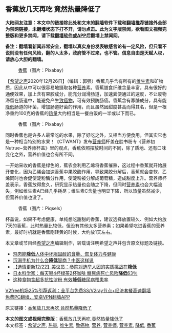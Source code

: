  <h2>香蕉放几天再吃 竟然热量降低了</h2> <p class="notice"><b>大陆网友注意：本文中的链接除此处和文末的<a href="https://github.com/bannedbook/fanqiang" >翻墙</a>软件下载和<a href="https://github.com/killgcd/justmysocks/blob/master/README.md">翻墙推荐</a>链接外全部为禁网链接，未翻墙状态下打不开，请勿点击。此为文字版禁闻，欲看图文视频完整版和更多禁闻，请下载<a href="https://github.com/bannedbook/fanqiang">翻墙软件或APP</a>后翻墙上禁闻网。</p><p>备注：翻墙看新闻非常安全，翻墙以真实身份发表敏感言论有一定风险，但只看不说则没有任何风险，翻的人太多，政府管不过来，也不管。信息自由是天赋人权，请放心大胆的翻墙。</b></p>  <div class="entry"> <figure><figcaption><a href="https://www.bannedbook.org/bnews/tag/%e9%a6%99%e8%95%89/" class="st_tag internal_tag" rel="tag" title="标签 香蕉 下的日志">香蕉</a>（图片：Pixabay）</figcaption></figure> <p>【<span class='wp_keywordlink_affiliate'><a href="https://www.soundofhope.org" title="希望之声" target="_blank">希望之声</a></span>2020年12月26日】（编辑：郭强）香蕉几乎含有所有的<a href="https://www.bannedbook.org/bnews/tag/%E7%BB%B4%E7%94%9F%E7%B4%A0/" class="st_tag internal_tag" rel="tag" title="标签 维生素 下的日志">维生素</a>和矿物质，因此从中可以很容易地摄取各种<a href="https://www.bannedbook.org/bnews/tag/%E8%90%A5%E5%85%BB/" class="st_tag internal_tag" rel="tag" title="标签 营养 下的日志">营养</a>素。香蕉膳食纤维含量丰富，具有很好的通便效果，加上含有果胶成分，能充分润滑肠道，加速粪便通过的速度，不让废物滞留在肠道中，能避免产生<a href="https://www.bannedbook.org/bnews/tag/%e8%87%b4%e7%99%8c%e7%89%a9/" class="st_tag internal_tag" rel="tag" title="标签 致癌物 下的日志">致癌物</a>，可有效预防肠癌。香蕉含有寡醣成分，具有能<a href="https://www.bannedbook.org/bnews/tag/%E9%99%8D%E4%BD%8E/" class="st_tag internal_tag" rel="tag" title="标签 降低 下的日志">降低</a>肠道的坏菌，增加肠道好菌的作用，而且虽然因甜度甚高而得其名，但是一根净重约100克的香蕉的<a href="https://www.bannedbook.org/bnews/tag/%E7%83%AD%E9%87%8F/" class="st_tag internal_tag" rel="tag" title="标签 热量 下的日志">热量</a>大约相当是一餐白饭的一半或以下而已。</p> <figure><figcaption>香蕉（图片：Pixabay）</figcaption></figure> <p>同时香蕉也是许多人最常吃的水果，除了好吃之外，又相当方便食用，但其实它也是一种相当特别的水果！《CTWANT》发布<a href="https://www.bannedbook.org/bnews/tag/%e8%90%a5%e5%85%bb%e5%b8%88/" class="st_tag internal_tag" rel="tag" title="标签 营养师 下的日志">营养师</a>杯盖在脸书粉专《营养初Nutrue~营养师杯盖》里的观点，香蕉依照摆放时间的不同，除了质地、还有口味变化之外，营养价值也会有所不同。</p>  <p>一开始采收的香蕉是绿色的，蕉农会利用乙烯将香蕉催熟，这过程中香蕉就开始展开变化，因为乙烯会加速香蕉中果胶酶作用，导致果胶分解后，香蕉就会变软，乙烯同时也会促使淀粉酶分作用，使淀粉被分解成葡萄糖，造成甜度上升。营养师杯盖表示，香蕉放得愈久，研究显示热量也会随之下降，但同时<a href="https://www.bannedbook.org/bnews/tag/%E8%90%A5%E5%85%BB%E7%B4%A0/" class="st_tag internal_tag" rel="tag" title="标签 营养素 下的日志">营养素</a>也会大幅流失，例如维生素A已经几乎耗尽；维生素C含量也明显下降，所以热量虽然减少，但营养价值也没了。</p> <figure><figcaption>香蕉（图片：Piqsels）</figcaption></figure> <p>杯盖说，如果不考虑健康，单纯想吃甜甜的香蕉，建议选择放置较久、例如大约放7天的香蕉，此时热量比较低，但没有其他太多营养素；如果希望吃进香蕉的营养素，最好时机就是香蕉刚转黄的时候，大约放1天左右。</p>  <p>本文章或节目经<a href="https://www.bannedbook.org/bnews/tag/%e5%b8%8c%e6%9c%9b%e4%b9%8b%e5%a3%b0/" class="st_tag internal_tag" rel="tag" title="标签 希望之声 下的日志">希望之声</a>编辑制作，转载请注明希望之声并包含原文标题及链接。</p> <ul class='op-related-articles' title='相关阅读'> <li><a href='https://www.bannedbook.org/bnews/health/20201224/1453927.html' target='_blank'>鸡肉能<b>降低</b>人体中坏胆固醇的含量、恢复体力与健康</a></li> <li><a href='https://www.bannedbook.org/bnews/comments/20201224/1453790.html' target='_blank'>沉溺手机为什么会<b>降低</b>智商？中医这样说</a></li> <li><a href='https://www.bannedbook.org/bnews/comments/20201223/1453087.html' target='_blank'>【选情更新12/22】美议员：参院对选举人团的实质挑战在<b>降低</b></a></li> <li><a href='https://www.bannedbook.org/bnews/health/20201220/1451421.html' target='_blank'>日本科学家：每天喝4杯绿茶2杯咖啡 糖尿病死亡风险<b>降低</b>63％</a></li> <li><a href='https://www.bannedbook.org/bnews/health/20201220/1451389.html' target='_blank'>这种食物含超多抗性淀粉 有效<b>降低</b>糖尿病罹患率</a></li> </ul> <p class="texttj"> <a href="https://github.com/bannedbook/fanqiang/wiki/V2ray%E6%9C%BA%E5%9C%BA" target="_blank">V2free机场25%引荐返利：全平台免费SS/V2ray节点+经济套餐高速翻墙</a><br/> <a href="https://github.com/bannedbook/fanqiang/wiki/%E7%A6%81%E9%97%BB%E7%BD%91%E5%AE%89%E5%8D%93%E7%BF%BB%E5%A2%99%E6%96%B0%E9%97%BBAPP" target="_blank">免费PC翻墙、安卓VPN翻墙APP</a></p><p>原文链接：<a class="src_link"  href="https://www.soundofhope.org/post/455227" target="_blank">香蕉放几天再吃 竟然热量降低了</a></p> <a name='sharetosocial'></a>       <div><b>本文的图文或视频完整版</b>：<a href='https://www.bannedbook.org/bnews/comments/20201226/1455448.html'>香蕉放几天再吃 竟然热量降低了</a></div>  </div><!--END ENTRY--> <div class="postfooter"> <div>本文标签：<a href="https://www.bannedbook.org/bnews/tag/%e5%b8%8c%e6%9c%9b%e4%b9%8b%e5%a3%b0/" rel="tag">希望之声</a>, <a href="https://www.bannedbook.org/bnews/tag/%E7%83%AD%E9%87%8F/" rel="tag">热量</a>, <a href="https://www.bannedbook.org/bnews/tag/%E7%BB%B4%E7%94%9F%E7%B4%A0/" rel="tag">维生素</a>, <a href="https://www.bannedbook.org/bnews/tag/%e8%87%b4%e7%99%8c%e7%89%a9/" rel="tag">致癌物</a>, <a href="https://www.bannedbook.org/bnews/tag/%E8%90%A5%E5%85%BB/" rel="tag">营养</a>, <a href="https://www.bannedbook.org/bnews/tag/%e8%90%a5%e5%85%bb%e5%b8%88/" rel="tag">营养师</a>, <a href="https://www.bannedbook.org/bnews/tag/%E8%90%A5%E5%85%BB%E7%B4%A0/" rel="tag">营养素</a>, <a href="https://www.bannedbook.org/bnews/tag/%E9%99%8D%E4%BD%8E/" rel="tag">降低</a>, <a href="https://www.bannedbook.org/bnews/tag/%e9%a6%99%e8%95%89/" rel="tag">香蕉</a></div>  </div><!--END POSTFOOTER--> 